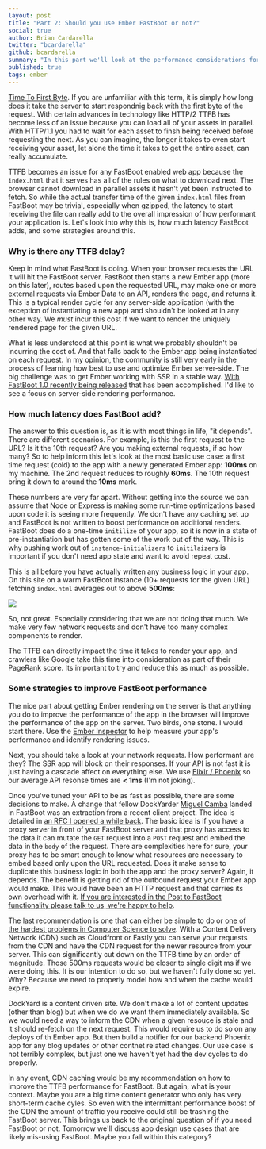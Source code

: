 ```yaml
---
layout: post
title: "Part 2: Should you use Ember FastBoot or not?"
social: true
author: Brian Cardarella
twitter: "bcardarella"
github: bcardarella
summary: "In this part we'll look at the performance considerations for FastBoot and the ROI for your use-case."
published: true
tags: ember
---
```


<a href="https://en.wikipedia.org/wiki/Time_To_First_Byte">Time To First Byte</a>. If you are unfamiliar with this term, it is simply how long does it take the server to start respondnig back with the first byte of the request. With certain advances in technology like HTTP/2 TTFB has become less of an issue because you can load all of your assets in parallel.  With HTTP/1.1 you had to wait for each asset to finsh being received before requesting the next. As you can imagine, the longer it takes to even start receiving your asset, let alone the time it takes to get the entire asset, can really accumulate.

TTFB becomes an issue for any FastBoot enabled web app because the `index.html` that it serves has all of the rules on what to download next. The browser cannot download in parallel assets it hasn't yet been instructed to fetch. So while the actual transfer time of the given `index.html` files from FastBoot may be trivial, especially when gzipped, the latency to start receiving the file can really add to the overall impression of how performant your application is. Let's look into why this is, how much latency FastBoot adds, and some strategies around this.

### Why is there any TTFB delay?

Keep in mind what FastBoot is doing. When your browser requests the URL it will hit the FastBoot server. FastBoot then starts a new Ember app (more on this later), routes based upon the requested URL, may make one or more external requests via Ember Data to an API, renders the page, and returns it. This is a typical render cycle for any server-side application (with the exception of instantiating a new app) and shouldn't be looked at in any other way. We *must* incur this cost if we want to render the uniquely rendered page for the given URL.

What is less understood at this point is what we probably shouldn't be incurring the cost of. And that falls back to the Ember app being instantiated on each request. In my opinion, the community is still very early in the process of learning how best to use and optimize Ember server-side. The big challenge was to get Ember working with SSR in a stable way. <a href="https://emberjs.com/blog/2017/07/19/ember-fastboot-1-0-release.html">With FastBoot 1.0 recently being released</a> that has been accomplished. I'd like to see a focus on server-side rendering performance.

### How much latency does FastBoot add?

The answer to this question is, as it is with most things in life, "it depends". There are different scenarios. For example, is this the first request to the URL? Is it the 10th request? Are you making external requests, if so how many? So to help inform this let's look at the most basic use case: a first time request (cold) to the app with a newly generated Ember app: **100ms** on my machine. The 2nd request reduces to roughly **60ms**. The 10th request bring it down to around the **10ms** mark.

These numbers are very far apart. Without getting into the source we can assume that Node or Express is making some run-time optimizations based upon code it is seeing more frequently. We don't have any caching set up and FastBoot is not written to boost performance on additional renders. FastBoot does do a one-time `initilize` of your app, so it is now in a state of pre-instantiation but has gotten some of the work out of the way. This is why pushing work out of `instance-initializers` to `initilaizers` is important if you don't need app state and want to avoid repeat cost.

This is all before you have actually written any business logic in your app. On this site on a warm FastBoot instance (10+ requests for the given URL) fetching `index.html` averages out to above **500ms**:

![](http://i.imgur.com/qcBJGBK.png)

So, not great. Especially considering that we are not doing that much. We make very few network requests and don't have too many complex components to render.

The TTFB can directly impact the time it takes to render your app, and crawlers like Google take this time into consideration as part of their PageRank score. Its important to try and reduce this as much as possible.

### Some strategies to improve FastBoot performance

The nice part about getting Ember rendering on the server is that anything you do to improve the performance of the app in the browser will improve the performance of the app on the server. Two birds, one stone. I would start there. Use the <a href="https://github.com/emberjs/ember-inspector">Ember Inspector</a> to help measure your app's performance and identify rendering issues.

Next, you should take a look at your network requests. How performant are they? The SSR app will block on their responses. If your API is not fast it is just having a cascade affect on everything else. We use <a href="http://phoenixframework.org/">Elixir / Phoenix</a> so our average API resonse times are **&#60; 1ms** (I'm not joking).

Once you've tuned your API to be as fast as possible, there are some decisions to make. A change that fellow DockYarder <a href="http://twitter.com/MiguelCamba">Miguel Camba</a> landed in FastBoot was an extraction from a recent client project. The idea is detailed in <a href="https://github.com/emberjs/rfcs/pull/185">an RFC I opened a while back</a>. The basic idea is if you have a proxy server in front of your FastBoot server and that proxy has access to the data it can mutate the `GET` request into a `POST` request and embed the data in the `body` of the request. There are complexities here for sure, your proxy has to be smart enough to know what resources are necessary to embed based only upon the URL requested. Does it make sense to duplicate this business logic in both the app and the proxy server? Again, it depends. The benefit is getting rid of the outbound request your Ember app would make. This would have been an HTTP request and that carries its own overhead with it. <a href="https://dockyard.com/contact/hire-us">If you are interested in the Post to FastBoot functionality please talk to us, we're happy to help</a>.

The last recommendation is one that can either be simple to do or <a href="https://martinfowler.com/bliki/TwoHardThings.html">one of the hardest problems in Computer Science to solve</a>. With a Content Delivery Network (CDN) such as Cloudfront or Fastly you can serve your requests from the CDN and have the CDN request for the newer resource from your server. This can significantly cut down on the TTFB time by an order of magnitude. Those 500ms requests would be closer to single digit ms if we were doing this. It is our intention to do so, but we haven't fully done so yet. Why? Because we need to properly model how and when the cache would expire.

DockYard is a content driven site. We don't make a lot of content updates (other than blog) but when we do we want them immediately available. So we would need a way to inform the CDN when a given resouce is stale and it should re-fetch on the next request. This would require us to do so on any deploys of th Ember app. But then build a notifier for our backend Phoenix app for any blog updates or other contnet related changes. Our use case is not terribly complex, but just one we haven't yet had the dev cycles to do properly.

In any event, CDN caching would be my recommendation on how to improve the TTFB performance for FastBoot. But again, what is your context. Maybe you are a big time content generator who only has very short-term cache cyles. So even with the intermittant performance boost of the CDN the amount of traffic you receive could still be trashing the FastBoot server. This brings us back to the original question of if you need FastBoot or not. Tomorrow we'll discuss app design use cases that are likely mis-using FastBoot. Maybe you fall within this category?